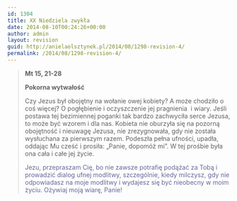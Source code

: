 ```yaml
---
id: 1304
title: XX Niedziela zwykła
date: 2014-08-10T00:24:26+00:00
author: admin
layout: revision
guid: http://anielaolsztynek.pl/2014/08/1298-revision-4/
permalink: /2014/08/1298-revision-4/
---
```

> **Mt 15, 21-28**
> 
> **Pokorna wytwałość**
> 
> Czy Jezus był obojętny na wołanie owej kobiety? A może chodziło o coś więcej? O pogłębienie i oczyszczenie jej pragnienia  i wiary. Jeśli postawa tej bezimiennej poganki tak bardzo zachwyciła serce Jezusa, to może być wzorem i dla nas. Kobieta nie oburzyła się na pozorną obojętność i nieuwagę Jezusa, nie zrezygnowała, gdy nie została wysłuchana za pierwszym razem. Podeszła pełna ufności, upadła, oddając Mu cześć i prosiła: &#8222;Panie, dopomóż mi&#8221;. W tej prośbie była ona cała i całe jej życie.
> 
> <span style="color: #666699;">Jezu, przepraszam Cię, bo nie zawsze potrafię podążać za Tobą i prowadzić dialog ufnej modlitwy, szczególnie, kiedy milczysz, gdy nie odpowiadasz na moje modlitwy i wydajesz się być nieobecny w moim życiu. Ożywiaj moją wiarę, Panie!</span>